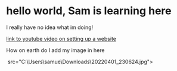 <html>

<h1>hello world, Sam is learning here</h1>
  <p>I really have no idea what im doing!</p>
    <a href="https://www.youtube.com/watch?v=NQP89ish9t8">link to youtube video on setting up a website<a/>
    
  <p>How on earth do I add my image in here</p>
    <img> src="C:\Users\samue\Downloads\20220401_230624.jpg">
  
</html>
